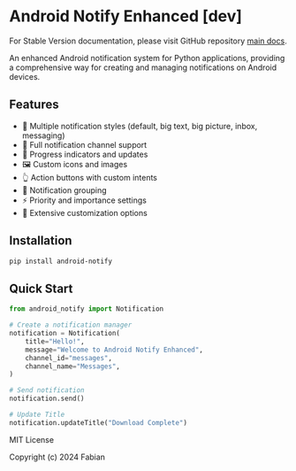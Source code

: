# Android Notify Enhanced [dev]

For Stable Version documentation, please visit GitHub repository [main docs](https://github.com/fector101/android-notify).

An enhanced Android notification system for Python applications, providing a comprehensive way for creating and managing notifications on Android devices.

## Features

- 🎨 Multiple notification styles (default, big text, big picture, inbox, messaging)
- 🔔 Full notification channel support
- 🔄 Progress indicators and updates
- 🖼️ Custom icons and images
- 👆 Action buttons with custom intents
- 📱 Notification grouping
- ⚡ Priority and importance settings
- 🔧 Extensive customization options

## Installation

```bash
pip install android-notify
```

## Quick Start

```python
from android_notify import Notification

# Create a notification manager
notification = Notification(
    title="Hello!",
    message="Welcome to Android Notify Enhanced",
    channel_id="messages",
    channel_name="Messages",
)

# Send notification
notification.send()

# Update Title
notification.updateTitle("Download Complete")
```

MIT License

Copyright (c) 2024 Fabian
